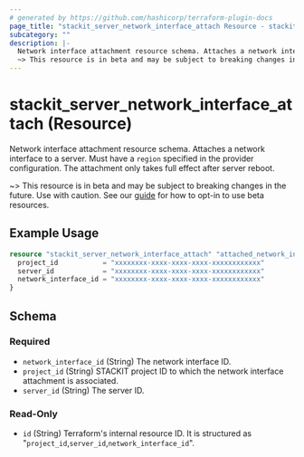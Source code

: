 ```yaml
---
# generated by https://github.com/hashicorp/terraform-plugin-docs
page_title: "stackit_server_network_interface_attach Resource - stackit"
subcategory: ""
description: |-
  Network interface attachment resource schema. Attaches a network interface to a server. Must have a region specified in the provider configuration. The attachment only takes full effect after server reboot.
  ~> This resource is in beta and may be subject to breaking changes in the future. Use with caution. See our guide https://registry.terraform.io/providers/stackitcloud/stackit/latest/docs/guides/opting_into_beta_resources for how to opt-in to use beta resources.
---
```


# stackit_server_network_interface_attach (Resource)

Network interface attachment resource schema. Attaches a network interface to a server. Must have a `region` specified in the provider configuration. The attachment only takes full effect after server reboot.

~> This resource is in beta and may be subject to breaking changes in the future. Use with caution. See our [guide](https://registry.terraform.io/providers/stackitcloud/stackit/latest/docs/guides/opting_into_beta_resources) for how to opt-in to use beta resources.

## Example Usage

```terraform
resource "stackit_server_network_interface_attach" "attached_network_interface" {
  project_id           = "xxxxxxxx-xxxx-xxxx-xxxx-xxxxxxxxxxxx"
  server_id            = "xxxxxxxx-xxxx-xxxx-xxxx-xxxxxxxxxxxx"
  network_interface_id = "xxxxxxxx-xxxx-xxxx-xxxx-xxxxxxxxxxxx"
}
```

<!-- schema generated by tfplugindocs -->
## Schema

### Required

- `network_interface_id` (String) The network interface ID.
- `project_id` (String) STACKIT project ID to which the network interface attachment is associated.
- `server_id` (String) The server ID.

### Read-Only

- `id` (String) Terraform's internal resource ID. It is structured as "`project_id`,`server_id`,`network_interface_id`".
